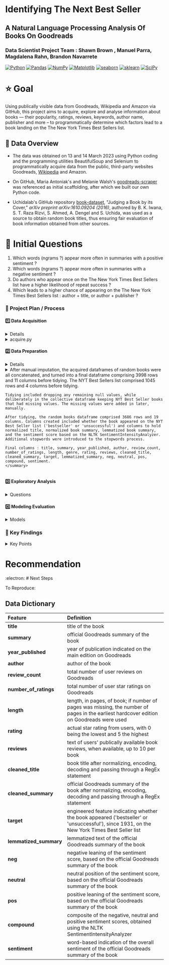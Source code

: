 #  Identifying The Next Best Seller 
## A Natural Language Processing Analysis Of Books On Goodreads  

### Data Scientist Project Team : Shawn Brown , Manuel Parra, Magdalena Rahn, Brandon Navarrete

<a href="#"><img alt="Python" src="https://img.shields.io/badge/Python-013243.svg?logo=python&logoColor=blue"></a>
<a href="#"><img alt="Pandas" src="https://img.shields.io/badge/Pandas-150458.svg?logo=pandas&logoColor=red"></a>
<a href="#"><img alt="NumPy" src="https://img.shields.io/badge/Numpy-2a4d69.svg?logo=numpy&logoColor=black"></a>
<a href="#"><img alt="Matplotlib" src="https://img.shields.io/badge/Matplotlib-8DF9C1.svg?logo=matplotlib&logoColor=blue"></a>
<a href="#"><img alt="seaborn" src="https://img.shields.io/badge/seaborn-65A9A8.svg?logo=pandas&logoColor=red"></a>
<a href="#"><img alt="sklearn" src="https://img.shields.io/badge/sklearn-4b86b4.svg?logo=scikitlearn&logoColor=black"></a>
<a href="#"><img alt="SciPy" src="https://img.shields.io/badge/SciPy-1560bd.svg?logo=scipy&logoColor=blue"></a>

# :star: Goal

Using publically visible data from Goodreads, Wikipedia and Amazon via GitHub, this project aims to acquire, explore and analyse information about books — their popularity, ratings, reviews, keywords, author name, publisher and more – to programmatically determine which factors lead to a book landing on the The New York Times Best Sellers list.



## :star2: Data Overview  

* The data was obtained on 13 and 14 March 2023 using Python coding and the programming utilities BeautifulSoup and Selenium to programmatically acquire data from the public, third-party websites Goodreads, [Wikipedia](https://en.wikipedia.org/wiki/Lists_of_The_New_York_Times_fiction_best_sellers) and Amazon.    

* On GitHub, Maria Antoniak's and Melanie Walsh's [goodreads-scraper](https://github.com/uchidalab/book-dataset) was referenced as initial scaffolding, after which we built our own Python code.    

* Uchidalab's GitHub repository [book-dataset](https://github.com/uchidalab/book-dataset), "Judging a Book by its Cover," _arXiv preprint arXiv:1610.09204 (2016)_, authored by B. K. Iwana, S. T. Raza Rizvi, S. Ahmed, A. Dengel and S. Uchida, was used as a source to obtain random book titles, thus ensuring fair evaluation of book information obtained from other sources.   


    
    
# :star2: Initial Questions

1.  Which words (ngrams ?) appear more often in summaries with a positive sentiment ?  
2.  Which words (ngrams ?) appear more often in summaries with a negative sentiment ? 
3.  Do authors who appear once on the The New York Times Best Sellers list have a higher likelihood of repeat success ?  
4.  Which leads to a higher chance of appearing on the The New York Times Best Sellers list : author + title, or author + publisher ?  



### :dizzy: Project Plan / Process
#### :one:   Data Acquisition

<details> 
    Data was acquired using Python programming and associated libraries and utilities : pandas, NumPy, os, re, time, json, urllib, XPath, BeautifulSoup and Selenium.  
    
    Issues encountered, and resolved, included locating accessible and reliable datasources, applying code across four different computing platforms and learning new data-accessing techniques.

</details>

<details>
<summary> acquire.py </summary>


</details>


#### :two:   Data Preparation

<details>  
    Missing values for book titles were manually imputed, based on the corresponding row's book summary. In cases when the number of pages or year of publication were missing for a given book, the earliest-appearing hardcover book listed on Goodreads was used. Books in languages other than English were dropped, as were duplicates of a given title by the same author and books that only had an audiobook listing on Goodreads.
</details>
    
<details>    
<summary> After manual imputation, the acquired dataframes of random books were all concatenated, and turned into a final dataframe comprising 3998 rows and 11 columns before tidying. The NYT Best Sellers list comprised 1045 rows and 4 columns before tidying.
    
    Tidying included dropping any remaining null values, while deliberately in the collective dataframe keeping NYT Best Seller books that had missing values. The missing values were added in later, manually.
    
    After tidying, the random books dataframe comprised 3686 rows and 19 columns. Columns created included whether the book appeared on the NYT Best Seller list ('bestseller' or 'unsuccessful') and columns to hold normalized title, normalized book summary, lemmatized book summary, and the sentiment score based on the NLTK SentimentIntensityAnalyzer. Additional stopwords were introduced to the stopwords process.
    
    Final columns : title, summary, year_published, author, review_count, number_of_ratings, length, genre, rating, reviews, cleaned_title, cleaned_summary, target, lemmatized_summary, neg, neutral, pos, compound, sentiment.
    </summary>

</details>

        
#### :three:   Exploratory Analysis

<details>
<summary> Questions </summary>

</details>
   
 
#### :four:   Modeling Evaluation

<details>
<summary> Models </summary>
  
</details>


### :medal_sports: Key Findings 
<details>
   
   
<summary> Key Points </summary>
   

</details>


# Recommendation



:electron: # Next Steps


To Reproduce:




## Data Dictionary


|Feature|              Definition|  
| :------|:------|  
|**title**|            title of the book |  
|**summary**|          official Goodreads summary of the book |                                
|**year_published**|   year of publication indicated on the main edition on Goodreads |  
|**author**|           author of the book|  
|**review_count**|     total number of user reviews on Goodreads|   
|**number_of_ratings**|total number of user star ratings on Goodreads|  
|**length**|           length, in pages, of book; if number of pages was missing, the number of pages in the earliest hardcover edition on Goodreads were used|  
|**rating**|           actual star rating from users, with 0 being the lowest and 5 the highest|  
|**reviews**|          text of users' publically available book reviews, when available, up to 10 per book|  
|**cleaned_title**|    book title after normalizing, encoding, decoding and passing through a RegEx statement|  
|**cleaned_summary**|  official Goodreads summary of the book after normalizing, encoding, decoding and passing through a RegEx statement|  
|**target**|           engineered feature indicating whether the book appeared ('bestseller' or 'unsuccessful'), since 1931, on the New York Times Best Seller list|  
|**lemmatized_summary**|lemmatized text of the official Goodreads summary of the book|  
|**neg**|          negative leaning of the sentiment score, based on the official Goodreads summary of the book|  
|**neutral**|     neutral position of the sentiment score, based on the official Goodreads summary of the book|  
|**pos**|          positive leaning of the sentiment score, based on the official Goodreads summary of the book|  
|**compound**|     composite of the negative, neutral and positive sentiment scores, obtained using the NLTK SentimentIntensityAnalyzer|  
|**sentiment**|    word-based indication of the overall sentiment of the official Goodreads summary of the book|   
